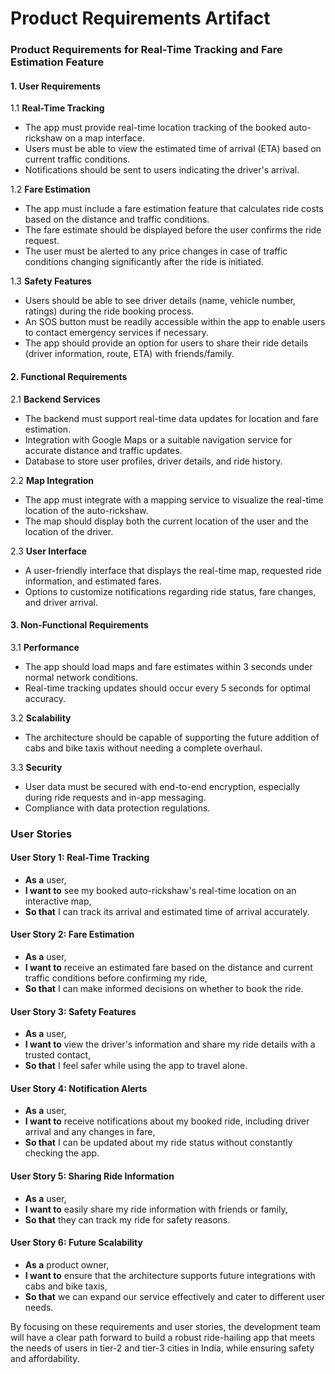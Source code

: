 # Product Requirements Artifact

### Product Requirements for Real-Time Tracking and Fare Estimation Feature

#### 1. **User Requirements**

   1.1 **Real-Time Tracking**
   - The app must provide real-time location tracking of the booked auto-rickshaw on a map interface.
   - Users must be able to view the estimated time of arrival (ETA) based on current traffic conditions.
   - Notifications should be sent to users indicating the driver's arrival.

   1.2 **Fare Estimation**
   - The app must include a fare estimation feature that calculates ride costs based on the distance and traffic conditions.
   - The fare estimate should be displayed before the user confirms the ride request.
   - The user must be alerted to any price changes in case of traffic conditions changing significantly after the ride is initiated.

   1.3 **Safety Features**
   - Users should be able to see driver details (name, vehicle number, ratings) during the ride booking process.
   - An SOS button must be readily accessible within the app to enable users to contact emergency services if necessary.
   - The app should provide an option for users to share their ride details (driver information, route, ETA) with friends/family.

#### 2. **Functional Requirements**

   2.1 **Backend Services**
   - The backend must support real-time data updates for location and fare estimation.
   - Integration with Google Maps or a suitable navigation service for accurate distance and traffic updates.
   - Database to store user profiles, driver details, and ride history.

   2.2 **Map Integration**
   - The app must integrate with a mapping service to visualize the real-time location of the auto-rickshaw.
   - The map should display both the current location of the user and the location of the driver.

   2.3 **User Interface**
   - A user-friendly interface that displays the real-time map, requested ride information, and estimated fares.
   - Options to customize notifications regarding ride status, fare changes, and driver arrival.

#### 3. **Non-Functional Requirements**

   3.1 **Performance**
   - The app should load maps and fare estimates within 3 seconds under normal network conditions.
   - Real-time tracking updates should occur every 5 seconds for optimal accuracy.

   3.2 **Scalability**
   - The architecture should be capable of supporting the future addition of cabs and bike taxis without needing a complete overhaul.

   3.3 **Security**
   - User data must be secured with end-to-end encryption, especially during ride requests and in-app messaging.
   - Compliance with data protection regulations.

### User Stories

#### User Story 1: Real-Time Tracking

- **As a** user,
- **I want to** see my booked auto-rickshaw's real-time location on an interactive map,
- **So that** I can track its arrival and estimated time of arrival accurately.

#### User Story 2: Fare Estimation

- **As a** user,
- **I want to** receive an estimated fare based on the distance and current traffic conditions before confirming my ride,
- **So that** I can make informed decisions on whether to book the ride.

#### User Story 3: Safety Features

- **As a** user,
- **I want to** view the driver's information and share my ride details with a trusted contact,
- **So that** I feel safer while using the app to travel alone.

#### User Story 4: Notification Alerts

- **As a** user,
- **I want to** receive notifications about my booked ride, including driver arrival and any changes in fare,
- **So that** I can be updated about my ride status without constantly checking the app.

#### User Story 5: Sharing Ride Information

- **As a** user,
- **I want to** easily share my ride information with friends or family,
- **So that** they can track my ride for safety reasons.

#### User Story 6: Future Scalability

- **As a** product owner,
- **I want to** ensure that the architecture supports future integrations with cabs and bike taxis,
- **So that** we can expand our service effectively and cater to different user needs.

By focusing on these requirements and user stories, the development team will have a clear path forward to build a robust ride-hailing app that meets the needs of users in tier-2 and tier-3 cities in India, while ensuring safety and affordability.